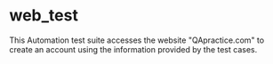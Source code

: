 # web_test

This Automation test suite accesses the website "QApractice.com" to create an account using the information provided by the test cases. 
